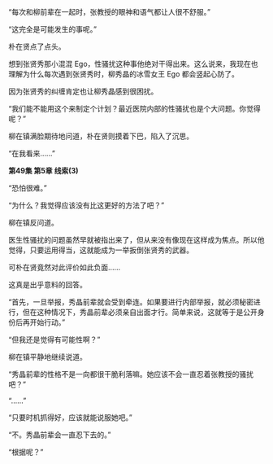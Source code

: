 “每次和柳前辈在一起时，张教授的眼神和语气都让人很不舒服。”

“这完全是可能发生的事呢。”

朴在贤点了点头。

想到张贤秀那小混混 Ego，性骚扰这种事他绝对干得出来。这么说来，我现在也理解为什么每次遇到张贤秀时，柳秀晶的冰雪女王 Ego 都会竖起心防了。

因为张贤秀的纠缠肯定也让柳秀晶感到很困扰。

“我们能不能用这个来制定个计划？最近医院内部的性骚扰也是个大问题。你觉得呢？”

柳在镇满脸期待地问道，朴在贤则摸着下巴，陷入了沉思。

“在我看来……”

**第49集 第5章 线索(3)**

“恐怕很难。”

“为什么？我觉得应该没有比这更好的方法了吧？”

柳在镇反问道。

医生性骚扰的问题虽然早就被指出来了，但从来没有像现在这样成为焦点。所以他觉得，只要运用得当，这就能成为一举扳倒张贤秀的武器。

可朴在贤竟然对此评价如此负面……

这真是出乎意料的回答。

“首先，一旦举报，秀晶前辈就会受到牵连。如果要进行内部举报，就必须秘密进行，但在这种情况下，秀晶前辈必须亲自出面才行。简单来说，这就等于是公开身份后再开始行动。”

“但我还是觉得有可能性啊？”

柳在镇平静地继续说道。

“秀晶前辈的性格不是一向都很干脆利落嘛。她应该不会一直忍着张教授的骚扰吧？”

“……”

“只要时机抓得好，应该就能说服她吧。”

“不。秀晶前辈会一直忍下去的。”

“根据呢？”